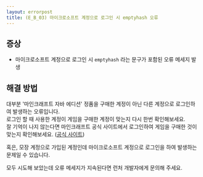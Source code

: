 ```yaml
---
layout: errorpost
title: (E_B_03) 마이크로소프트 계정으로 로그인 시 emptyhash 오류
---
```


## 증상

- 마이크로소프트 계정으로 로그인 시 `emptyhash` 라는 문구가 포함된 오류 메세지 발생

## 해결 방법

대부분 '마인크래프트 자바 에디션' 정품을 구매한 계정이 아닌 다른 계정으로 로그인하여 발생하는 오류입니다.  
로그인 할 때 사용한 계정이 게임을 구매한 계정이 맞는지 다시 한번 확인해보세요.  
잘 기억이 나지 않는다면 마인크래프트 공식 사이트에서 로그인하여 게임을 구매한 것이 맞는지 확인해보세요.  ([공식 사이트](https://minecraft.net))

혹은, 모장 계정으로 가입된 계정인데 마이크로소프트 계정으로 로그인을 하여 발생하는 문제일 수 있습니다. 

모두 시도해 보았는데 오류 메세지가 지속된다면 런처 개발자에게 문의해 주세요. 